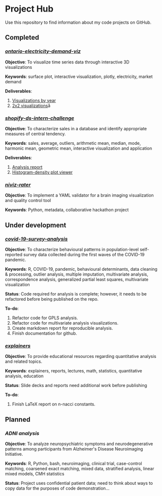 # Project Hub

Use this repository to find information about my code projects on GitHub.

## Completed

### *[ontario-electricity-demand-viz](https://github.com/nathankchan/ontario-electricity-demand-viz)*

**Objective**: To visualize time series data through interactive 3D visualizations

**Keywords**: surface plot, interactive visualization, plotly, electricity, market demand

**Deliverables**:
1. [Visualizations by year](https://nathankchan.github.io/ontario-electricity-demand-viz/)
2. [2x2 visualizations](https://nathankchan.github.io/ontario-electricity-demand-viz/)å

### *[shopify-ds-intern-challenge](https://github.com/nathankchan/shopify-ds-intern-challenge)*

**Objective**: To characterize sales in a database and identify appropriate measures of central tendency.

**Keywords**: sales, average, outliers, arithmetic mean, median, mode, harmonic mean, geometric mean, interactive visualization and application

**Deliverables**:
1. [Analysis report](https://nathankchan.github.io/shopify-ds-intern-challenge/Analysis.html)
2. [Histogram-density plot viewer](https://nathankchan.shinyapps.io/Histogram-Density_Plot_Viewer/)

### *[niviz-rater](https://github.com/nathankchan/niviz-rater)*

**Objective**: To implement a YAML validator for a brain imaging visualization and quality control tool

**Keywords**: Python, metadata, collaborative hackathon project

## Under development

### *[covid-19-survey-analysis](https://github.com/nathankchan/covid-19-survey-analysis)*

**Objective**: To characterize behavioural patterns in population-level self-reported survey data collected during the first waves of the COVID-19 pandemic. 

**Keywords**: R, COVID-19, pandemic, behavioural determinants, data cleaning & processing, outlier analysis, multiple imputation, multivariate analysis, correspondence analysis, generalized partial least squares, multivariate visualization

**Status**: Code required for analysis is complete; however, it needs to be refactored before being published on the repo. 

**To-do**: 
1. Refactor code for GPLS analysis.
2. Refactor code for multivariate analysis visualizations.
3. Create markdown report for reproducible analysis.
4. Finish documentation for github.

### *[explainers](https://github.com/nathankchan/explainers)*

**Objective**: To provide educational resources regarding quantitative analysis and related topics.

**Keywords**: explainers, reports, lectures, math, statistics, quantitative analysis, education

**Status**: Slide decks and reports need additional work before publishing

**To-do**:
1. Finish LaTeX report on n-nacci constants.

## Planned

### *ADNI analysis*

**Objective**: To analyze neuropsychiatric symptoms and neurodegenerative patterns among participants from Alzheimer's Disease Neuroimaging Initiative.

**Keywords**: R, Python, bash, neuroimaging, clinical trial, case-control matching, coarsened exact matching, mixed data, stratified analysis, linear mixed models, CMH statistics

**Status**: Project uses confidential patient data; need to think about ways to copy data for the purposes of code demonstration...
